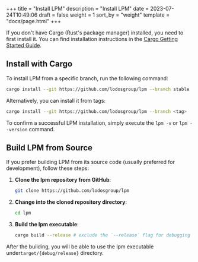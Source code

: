 +++
title = "Install LPM"
description = "Install LPM"
date = 2023-07-24T10:49:06
draft = false
weight = 1
sort_by = "weight"
template = "docs/page.html"
+++

If you don't have Cargo (Rust's package manager) installed, you need to first install it. You can find installation instructions in the [Cargo Getting Started Guide](https://doc.rust-lang.org/cargo/getting-started/installation.html).

## Install with Cargo

To install LPM from a specific branch, run the following command:

```sh
cargo install --git https://github.com/lodosgroup/lpm --branch stable
```

Alternatively, you can install it from tags:

```sh
cargo install --git https://github.com/lodosgroup/lpm --branch <tag>
```

To confirm a successful LPM installation, simply execute the `lpm -v` or `lpm --version` command.

## Build LPM from Source

If you prefer building LPM from its source code (usually preferred for development), follow these steps:

1. **Clone the lpm repository from GitHub**:

   ```sh
   git clone https://github.com/lodosgroup/lpm
   ```

2. **Change into the cloned repository directory**:

   ```sh
   cd lpm
   ```

3. **Build the lpm executable**:
    

   ```sh
   cargo build --release # exclude the `--release` flag for debugging
   ```

After the building, you will be able to use the lpm executable under`target/{debug/release}` directory.